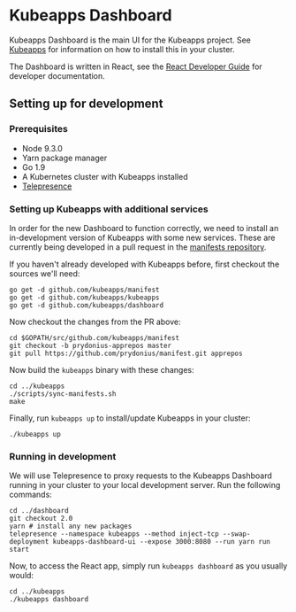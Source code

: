 # Kubeapps Dashboard

Kubeapps Dashboard is the main UI for the Kubeapps project. See
[Kubeapps](https://github.com/kubeapps/kubeapps) for information on how to
install this in your cluster.

The Dashboard is written in React, see the [React Developer
Guide](docs/react-developer-guide.md) for developer documentation.

## Setting up for development

### Prerequisites

- Node 9.3.0
- Yarn package manager
- Go 1.9
- A Kubernetes cluster with Kubeapps installed
- [Telepresence](https://telepresence.io)

### Setting up Kubeapps with additional services

In order for the new Dashboard to function correctly, we need to install an
in-development version of Kubeapps with some new services. These are currently
being developed in a pull request in the [manifests
repository](https://github.com/kubeapps/manifest/pull/36).

If you haven't already developed with Kubeapps before, first checkout the
sources we'll need:

```
go get -d github.com/kubeapps/manifest
go get -d github.com/kubeapps/kubeapps
go get -d github.com/kubeapps/dashboard
```

Now checkout the changes from the PR above:

```
cd $GOPATH/src/github.com/kubeapps/manifest
git checkout -b prydonius-apprepos master
git pull https://github.com/prydonius/manifest.git apprepos
```

Now build the `kubeapps` binary with these changes:

```
cd ../kubeapps
./scripts/sync-manifests.sh
make
```

Finally, run `kubeapps up` to install/update Kubeapps in your cluster:

```
./kubeapps up
```

### Running in development

We will use Telepresence to proxy requests to the Kubeapps Dashboard running in
your cluster to your local development server. Run the following commands:

```
cd ../dashboard
git checkout 2.0
yarn # install any new packages
telepresence --namespace kubeapps --method inject-tcp --swap-deployment kubeapps-dashboard-ui --expose 3000:8080 --run yarn run start
```

Now, to access the React app, simply run `kubeapps dashboard` as you usually
would:

```
cd ../kubeapps
./kubeapps dashboard
```
